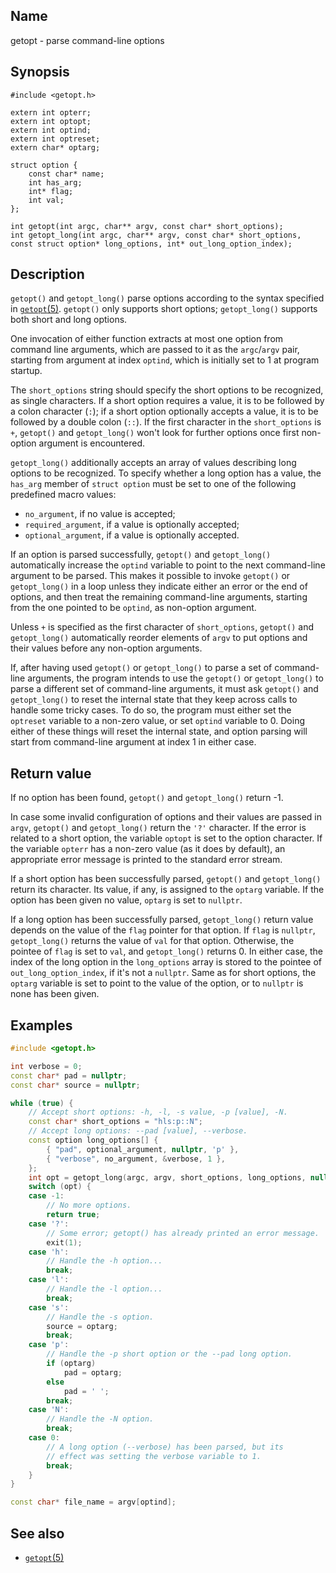 ## Name

getopt - parse command-line options

## Synopsis

```**c++
#include <getopt.h>

extern int opterr;
extern int optopt;
extern int optind;
extern int optreset;
extern char* optarg;

struct option {
    const char* name;
    int has_arg;
    int* flag;
    int val;
};

int getopt(int argc, char** argv, const char* short_options);
int getopt_long(int argc, char** argv, const char* short_options, const struct option* long_options, int* out_long_option_index);
```

## Description

`getopt()` and `getopt_long()` parse options according to the syntax specified
in [`getopt`(5)](help://man/5/getopt). `getopt()` only supports short options;
`getopt_long()` supports both short and long options.

One invocation of either function extracts at most one option from command line
arguments, which are passed to it as the `argc`/`argv` pair, starting from
argument at index `optind`, which is initially set to 1 at program startup.

The `short_options` string should specify the short options to be recognized, as
single characters. If a short option requires a value, it is to be followed by a
colon character (`:`); if a short option optionally accepts a value, it is to be
followed by a double colon (`::`). If the first character in the `short_options`
is `+`, `getopt()` and `getopt_long()` won't look for further options once first
non-option argument is encountered.

`getopt_long()` additionally accepts an array of values describing long options
to be recognized. To specify whether a long option has a value, the `has_arg`
member of `struct option` must be set to one of the following predefined macro
values:

* `no_argument`, if no value is accepted;
* `required_argument`, if a value is optionally accepted;
* `optional_argument`, if a value is optionally accepted.

If an option is parsed successfully, `getopt()` and `getopt_long()`
automatically increase the `optind` variable to point to the next command-line
argument to be parsed. This makes it possible to invoke `getopt()` or
`getopt_long()` in a loop unless they indicate either an error or the end of
options, and then treat the remaining command-line arguments, starting from the
one pointed to be `optind`, as non-option argument.

Unless `+` is specified as the first character of `short_options`, `getopt()`
and `getopt_long()` automatically reorder elements of `argv` to put options and
their values before any non-option arguments.

If, after having used `getopt()` or `getopt_long()` to parse a set of
command-line arguments, the program intends to use the `getopt()` or
`getopt_long()` to parse a different set of command-line arguments, it must ask
`getopt()` and `getopt_long()` to reset the internal state that they keep across
calls to handle some tricky cases. To do so, the program must either set the
`optreset` variable to a non-zero value, or set `optind` variable to 0. Doing
either of these things will reset the internal state, and option parsing will
start from command-line argument at index 1 in either case.

## Return value

If no option has been found, `getopt()` and `getopt_long()` return -1.

In case some invalid configuration of options and their values are passed in
`argv`, `getopt()` and `getopt_long()` return the `'?'` character. If the error
is related to a short option, the variable `optopt` is set to the option
character. If the variable `opterr` has a non-zero value (as it does by
default), an appropriate error message is printed to the standard error stream.

If a short option has been successfully parsed, `getopt()` and `getopt_long()`
return its character. Its value, if any, is assigned to the `optarg` variable.
If the option has been given no value, `optarg` is set to `nullptr`.

If a long option has been successfully parsed, `getopt_long()` return value
depends on the value of the `flag` pointer for that option. If `flag` is
`nullptr`, `getopt_long()` returns the value of `val` for that option.
Otherwise, the pointee of `flag` is set to `val`, and `getopt_long()` returns 0.
In either case, the index of the long option in the `long_options` array is
stored to the pointee of `out_long_option_index`, if it's not a `nullptr`. Same
as for short options, the `optarg` variable is set to point to the value of the
option, or to `nullptr` is none has been given.

## Examples

```c++
#include <getopt.h>

int verbose = 0;
const char* pad = nullptr;
const char* source = nullptr;

while (true) {
    // Accept short options: -h, -l, -s value, -p [value], -N.
    const char* short_options = "hls:p::N";
    // Accept long options: --pad [value], --verbose.
    const option long_options[] {
        { "pad", optional_argument, nullptr, 'p' },
        { "verbose", no_argument, &verbose, 1 },
    };
    int opt = getopt_long(argc, argv, short_options, long_options, nullptr);
    switch (opt) {
    case -1:
        // No more options.
        return true;
    case '?':
        // Some error; getopt() has already printed an error message.
        exit(1);
    case 'h':
        // Handle the -h option...
        break;
    case 'l':
        // Handle the -l option...
        break;
    case 's':
        // Handle the -s option.
        source = optarg;
        break;
    case 'p':
        // Handle the -p short option or the --pad long option.
        if (optarg)
            pad = optarg;
        else
            pad = ' ';
        break;
    case 'N':
        // Handle the -N option.
        break;
    case 0:
        // A long option (--verbose) has been parsed, but its
        // effect was setting the verbose variable to 1.
        break;
    }
}

const char* file_name = argv[optind];
```

## See also

* [`getopt`(5)](help://man/5/getopt)
